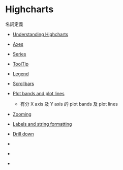 # Highcharts

名詞定義

- [Understanding Highcharts](https://www.highcharts.com/docs/chart-concepts/understanding-highcharts)

- [Axes](https://www.highcharts.com/docs/chart-concepts/axes)

- [Series](https://www.highcharts.com/docs/chart-concepts/series)

- [ToolTip](https://www.highcharts.com/docs/chart-concepts/tooltip)

- [Legend](https://www.highcharts.com/docs/chart-concepts/legend)

- [Scrollbars](https://www.highcharts.com/docs/chart-concepts/scrollbar)

- [Plot bands and plot lines](https://www.highcharts.com/docs/chart-concepts/plot-bands-and-plot-lines)

  - 有分 X axis 及 Y axis 的 plot bands 及 plot lines

- [Zooming](https://www.highcharts.com/docs/chart-concepts/zooming)

- [Labels and string formatting](https://www.highcharts.com/docs/chart-concepts/labels-and-string-formatting)

- [Drill down](https://www.highcharts.com/docs/chart-concepts/drilldown)

- []()
- []()
- []()
